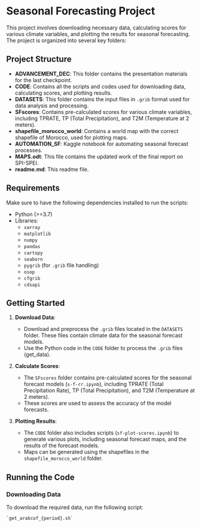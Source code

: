 # Seasonal Forecasting Project

This project involves downloading necessary data, calculating scores for various climate variables, and plotting the results for seasonal forecasting. The project is organized into several key folders:

## Project Structure

- **ADVANCEMENT_DEC**: This folder contains the presentation materials for the last checkpoint.
- **CODE**: Contains all the scripts and codes used for downloading data, calculating scores, and plotting results.
- **DATASETS**: This folder contains the input files in `.grib` format used for data analysis and processing.
- **SFscores**: Contains pre-calculated scores for various climate variables, including TPRATE, TP (Total Precipitation), and T2M (Temperature at 2 meters).
- **shapefile_morocco_world**: Contains a world map with the correct shapefile of Morocco, used for plotting maps.
- **AUTOMATION_SF**: Kaggle notebook for automating seasonal forecast processes.
- **MAPS.odt**: This file contains the updated work of the final report on SPI-SPEI.
- **readme.md**: This readme file.

## Requirements

Make sure to have the following dependencies installed to run the scripts:

- Python (>=3.7)
- Libraries:
  - `xarray`
  - `matplotlib`
  - `numpy`
  - `pandas`
  - `cartopy`
  - `seaborn`
  - `pygrib` (for `.grib` file handling)
  - `osop`
  - `cfgrib`
  - `cdsapi`

## Getting Started

1. **Download Data**: 
   - Download and preprocess the `.grib` files located in the `DATASETS` folder. These files contain climate data for the seasonal forecast models.
   - Use the Python code in the `CODE` folder to process the `.grib` files (get_data).

2. **Calculate Scores**:
   - The `SFscores` folder contains pre-calculated scores for the seasonal forecast models (`s-f-rr.ipynb`), including TPRATE (Total Precipitation Rate), TP (Total Precipitation), and T2M (Temperature at 2 meters).
   - These scores are used to assess the accuracy of the model forecasts.

3. **Plotting Results**:
   - The `CODE` folder also includes scripts (`sf-plot-scores.ipynb`) to generate various plots, including seasonal forecast maps, and the results of the forecast models.
   - Maps can be generated using the shapefiles in the `shapefile_morocco_world` folder.

## Running the Code

### Downloading Data
To download the required data, run the following script:

```bash
`get_arabcof_{period}.sh`
